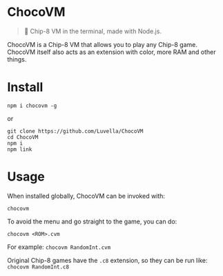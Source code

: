 # ChocoVM
> 🍫 Chip-8 VM in the terminal, made with Node.js.

ChocoVM is a Chip-8 VM that allows you to play any Chip-8 game. ChocoVM itself also acts as an extension with color, more RAM and other things.

# Install 
```
npm i chocovm -g
```  
or
```
git clone https://github.com/Luvella/ChocoVM
cd ChocoVM
npm i
npm link
```

# Usage
When installed globally, ChocoVM can be invoked with:
```
chocovm
```  

To avoid the menu and go straight to the game, you can do:
```
chocovm <ROM>.cvm
```  
For example: `chocovm RandomInt.cvm`

Original Chip-8 games have the `.c8` extension, so they can be run like: `chocovm RandomInt.c8`